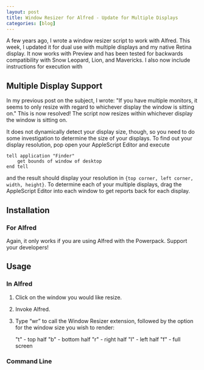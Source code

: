 ```yaml
---
layout: post
title: Window Resizer for Alfred - Update for Multiple Displays
categories: [blog]
---
```


A few years ago, I wrote a window resizer script to work with Alfred. This week, I updated it for dual use with multiple displays and my native Retina display. It now works with Preview and has been tested for backwards compatibility with Snow Leopard, Lion, and Mavericks. I also now include instructions for execution with 

## Multiple Display Support

In my previous post on the subject, I wrote: "If you have multiple monitors, it seems to only resize with regard to whichever display the window is sitting on." This is now resolved! The script now resizes within whichever display the window is sitting on.

It does not dynamically detect your display size, though, so you need to do some investigation to determine the size of your displays. To find out your display resolution, pop open your AppleScript Editor and execute

	tell application "Finder"
		get bounds of window of desktop
	end tell

and the result should display your resolution in `{top corner, left corner, width, height}`. To determine each of your multiple displays, drag the AppleScript Editor into each window to get reports back for each display. 

## Installation

### For Alfred

Again, it only works if you are using Alfred with the Powerpack. Support your developers!



## Usage

### In Alfred
1. Click on the window you would like resize.
2. Invoke Alfred.
3. Type “wr” to call the Window Resizer extension, followed by the option for the window size you wish to render:

	"t" - top half
	"b" - bottom half
	"r" - right half
	"l" - left half
	"f" - full screen

### Command Line